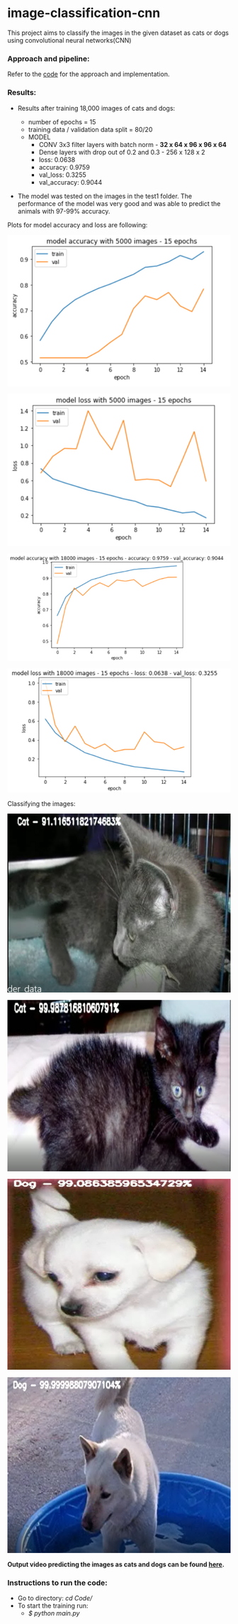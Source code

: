 # image-classification-cnn

This project aims to classify the images in the given dataset as cats or dogs using convolutional neural networks(CNN)

### Approach and pipeline:
Refer to the [code](./Code) for the approach and implementation. 

### Results:
- Results after training 18,000 images of cats and dogs:
    - number of epochs = 15
    - training data / validation data split = 80/20
    - MODEL 
        - CONV 3x3 filter layers with batch norm - **32 x 64 x 96 x 96 x 64**
        - Dense layers with drop out of 0.2 and 0.3 - 256 x 128 x 2 
        - loss: 0.0638 
        - accuracy: 0.9759 
        - val_loss: 0.3255 
        - val_accuracy: 0.9044

- The model was tested on the images in the test1 folder. The performance of the model was very good and was able to predict the animals with 97-99% accuracy.

Plots for model accuracy and loss are following:

![alt text](./output/accuracy_5000images_15epochs.png?raw=true "Model accuracy with 5000 images")

![alt text](./output/loss_5000images_15epochs.png?raw=true "Model loss with 5000 images")

![alt text](./output/accuracy_18000images_15epochs.png?raw=true "Model accuracy with 18000 images")

![alt text](./output/loss_18000images_15epochs.png?raw=true "Model loss with 18000 images")

Classifying the images:

![alt text](./output/cat_prediction1.PNG?raw=true "Cat prediction")

![alt text](./output/cat_prediction2.PNG?raw=true "Cat prediction")

![alt text](./output/dog_prediction1.PNG?raw=true "Dog prediction")

![alt text](./output/dog_prediction2.PNG?raw=true "Dog prediction")



**Output video predicting the images as cats and dogs can be found [here](https://drive.google.com/file/d/1sFOQtDGLc8avs-w5c2NtjmG5i7AYdUk0/view?usp=sharing).**


### Instructions to run the code:

- Go to directory:  _cd Code/_
- To start the training run: 
    - _$ python main.py_

 
